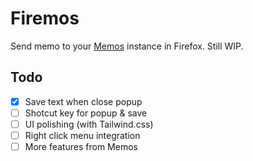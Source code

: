 # Firemos

Send memo to your [Memos](https://usememos.com) instance in Firefox. Still WIP.

## Todo

- [x] Save text when close popup
- [ ] Shotcut key for popup & save
- [ ] UI polishing (with Tailwind.css)
- [ ] Right click menu integration
- [ ] More features from Memos
